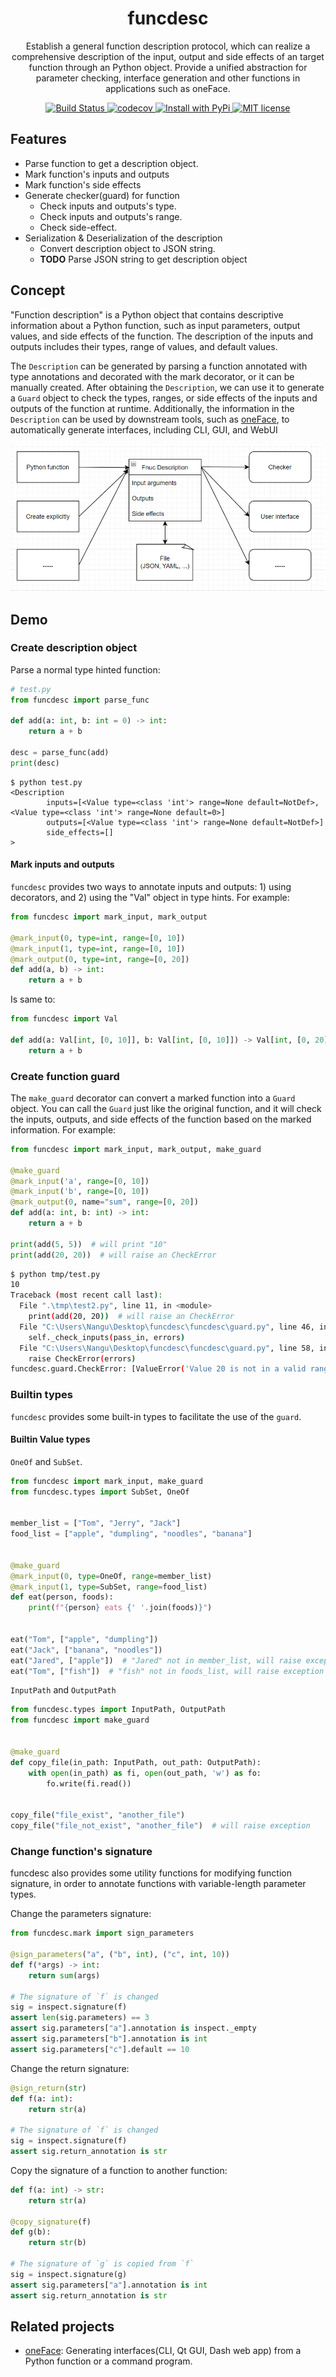 <div align="center">
  <h1> funcdesc </h1>

  <p> Establish a general function description protocol, which can realize a comprehensive description of the input, output and side effects of an target function through an Python object. Provide a unified abstraction for parameter checking, interface generation and other functions in applications such as oneFace. </p>

  <p>
    <a href="https://github.com/Nanguage/funcdesc/actions/workflows/build_and_test.yml">
        <img src="https://github.com/Nanguage/funcdesc/actions/workflows/build_and_test.yml/badge.svg" alt="Build Status">
    </a>
    <a href="https://app.codecov.io/gh/Nanguage/funcdesc">
        <img src="https://codecov.io/gh/Nanguage/funcdesc/branch/master/graph/badge.svg" alt="codecov">
    </a>
    <a href="https://pypi.org/project/funcdesc/">
      <img src="https://img.shields.io/pypi/v/funcdesc.svg" alt="Install with PyPi" />
    </a>
    <a href="https://github.com/Nanguage/funcdesc/blob/master/LICENSE">
      <img src="https://img.shields.io/github/license/Nanguage/funcdesc" alt="MIT license" />
    </a>
  </p>
</div>


## Features

* Parse function to get a description object.
* Mark function's inputs and outputs
* Mark function's side effects
* Generate checker(guard) for function
  + Check inputs and outputs's type.
  + Check inputs and outputs's range.
  + Check side-effect.
* Serialization & Deserialization of the description
  + Convert description object to JSON string.
  + **TODO** Parse JSON string to get description object


## Concept

"Function description" is a Python object that contains descriptive information about a Python function, such as input parameters, output values, and side effects of the function. The description of the inputs and outputs includes their types, range of values, and default values.

The `Description` can be generated by parsing a function annotated with type annotations and decorated with the mark decorator, 
or it can be manually created. After obtaining the `Description`, 
we can use it to generate a  `Guard` object to check the types, ranges, or side effects of the inputs and outputs of the function at runtime. 
Additionally, the information in the `Description` can be used by downstream tools, such as [oneFace](https://github.com/Nanguage/oneFace), to automatically generate interfaces, including CLI, GUI, and WebUI

![concept](docs/images/concept.png)


## Demo

### Create description object

Parse a normal type hinted function:

```Python
# test.py
from funcdesc import parse_func

def add(a: int, b: int = 0) -> int:
    return a + b

desc = parse_func(add)
print(desc)
```

```
$ python test.py
<Description
        inputs=[<Value type=<class 'int'> range=None default=NotDef>, <Value type=<class 'int'> range=None default=0>]
        outputs=[<Value type=<class 'int'> range=None default=NotDef>]
        side_effects=[]
>
```

#### Mark inputs and outputs

`funcdesc` provides two ways to annotate inputs and outputs: 1) using decorators, and 2) using the "Val" object in type hints.
For example:

```Python
from funcdesc import mark_input, mark_output

@mark_input(0, type=int, range=[0, 10])
@mark_input(1, type=int, range=[0, 10])
@mark_output(0, type=int, range=[0, 20])
def add(a, b) -> int:
    return a + b
```

Is same to:

```Python
from funcdesc import Val

def add(a: Val[int, [0, 10]], b: Val[int, [0, 10]]) -> Val[int, [0, 20]]:
    return a + b
```

### Create function guard

The `make_guard` decorator can convert a marked function into a `Guard` object.
You can call the `Guard` just like the original function, and it will check the inputs, outputs,
and side effects of the function based on the marked information.
For example:

``` Python
from funcdesc import mark_input, mark_output, make_guard

@make_guard
@mark_input('a', range=[0, 10])
@mark_input('b', range=[0, 10])
@mark_output(0, name="sum", range=[0, 20])
def add(a: int, b: int) -> int:
    return a + b

print(add(5, 5))  # will print "10"
print(add(20, 20))  # will raise an CheckError
```

```bash
$ python tmp/test.py
10
Traceback (most recent call last):
  File ".\tmp\test2.py", line 11, in <module>
    print(add(20, 20))  # will raise an CheckError
  File "C:\Users\Nangu\Desktop\funcdesc\funcdesc\guard.py", line 46, in __call__
    self._check_inputs(pass_in, errors)
  File "C:\Users\Nangu\Desktop\funcdesc\funcdesc\guard.py", line 58, in _check_inputs
    raise CheckError(errors)
funcdesc.guard.CheckError: [ValueError('Value 20 is not in a valid range([0, 10]).'), ValueError('Value 20 is not in a valid range([0, 10]).')]
```


### Builtin types

`funcdesc` provides some built-in types to facilitate the use of the `guard`.

#### Builtin Value types

`OneOf` and `SubSet`.

```Python
from funcdesc import mark_input, make_guard
from funcdesc.types import SubSet, OneOf


member_list = ["Tom", "Jerry", "Jack"]
food_list = ["apple", "dumpling", "noodles", "banana"]


@make_guard
@mark_input(0, type=OneOf, range=member_list)
@mark_input(1, type=SubSet, range=food_list)
def eat(person, foods):
    print(f"{person} eats {' '.join(foods)}")


eat("Tom", ["apple", "dumpling"])
eat("Jack", ["banana", "noodles"])
eat("Jared", ["apple"])  # "Jared" not in member_list, will raise exception
eat("Tom", ["fish"])  # "fish" not in foods_list, will raise exception
```

`InputPath` and `OutputPath`

```Python
from funcdesc.types import InputPath, OutputPath
from funcdesc import make_guard


@make_guard
def copy_file(in_path: InputPath, out_path: OutputPath):
    with open(in_path) as fi, open(out_path, 'w') as fo:
        fo.write(fi.read())


copy_file("file_exist", "another_file")
copy_file("file_not_exist", "another_file")  # will raise exception
```


### Change function's signature

funcdesc also provides some utility functions for modifying function signature, in order to annotate functions with variable-length parameter types.

Change the parameters signature:

```Python
from funcdesc.mark import sign_parameters

@sign_parameters("a", ("b", int), ("c", int, 10))
def f(*args) -> int:
    return sum(args)

# The signature of `f` is changed
sig = inspect.signature(f)
assert len(sig.parameters) == 3
assert sig.parameters["a"].annotation is inspect._empty
assert sig.parameters["b"].annotation is int
assert sig.parameters["c"].default == 10
```

Change the return signature:

```Python
@sign_return(str)
def f(a: int):
    return str(a)

# The signature of `f` is changed
sig = inspect.signature(f)
assert sig.return_annotation is str
```

Copy the signature of a function to another function:

```Python
def f(a: int) -> str:
    return str(a)

@copy_signature(f)
def g(b):
    return str(b)

# The signature of `g` is copied from `f`
sig = inspect.signature(g)
assert sig.parameters["a"].annotation is int
assert sig.return_annotation is str
```


## Related projects

+ [oneFace](https://github.com/Nanguage/oneFace): Generating interfaces(CLI, Qt GUI, Dash web app) from a Python function or a command program.
